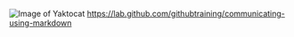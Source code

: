 ![Image of Yaktocat](https://octodex.github.com/images/yaktocat.png)
https://lab.github.com/githubtraining/communicating-using-markdown
